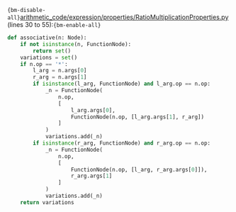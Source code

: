 `{bm-disable-all}`[arithmetic_code/expression/properties/RatioMultiplicationProperties.py](arithmetic_code/expression/properties/RatioMultiplicationProperties.py) (lines 30 to 55):`{bm-enable-all}`

```python
def associative(n: Node):
    if not isinstance(n, FunctionNode):
        return set()
    variations = set()
    if n.op == '*':
        l_arg = n.args[0]
        r_arg = n.args[1]
        if isinstance(l_arg, FunctionNode) and l_arg.op == n.op:
            _n = FunctionNode(
                n.op,
                [
                    l_arg.args[0],
                    FunctionNode(n.op, [l_arg.args[1], r_arg])
                ]
            )
            variations.add(_n)
        if isinstance(r_arg, FunctionNode) and r_arg.op == n.op:
            _n = FunctionNode(
                n.op,
                [
                    FunctionNode(n.op, [l_arg, r_arg.args[0]]),
                    r_arg.args[1]
                ]
            )
            variations.add(_n)
    return variations
```